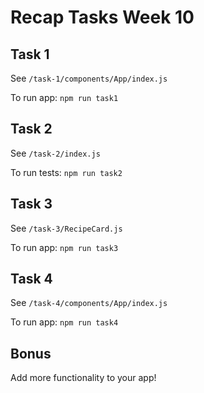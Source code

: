 # Recap Tasks Week 10

## Task 1

See `/task-1/components/App/index.js`

To run app: `npm run task1`

## Task 2

See `/task-2/index.js`

To run tests: `npm run task2`

## Task 3

See `/task-3/RecipeCard.js`

To run app: `npm run task3`

## Task 4

See `/task-4/components/App/index.js`

To run app: `npm run task4`

## Bonus

Add more functionality to your app!
